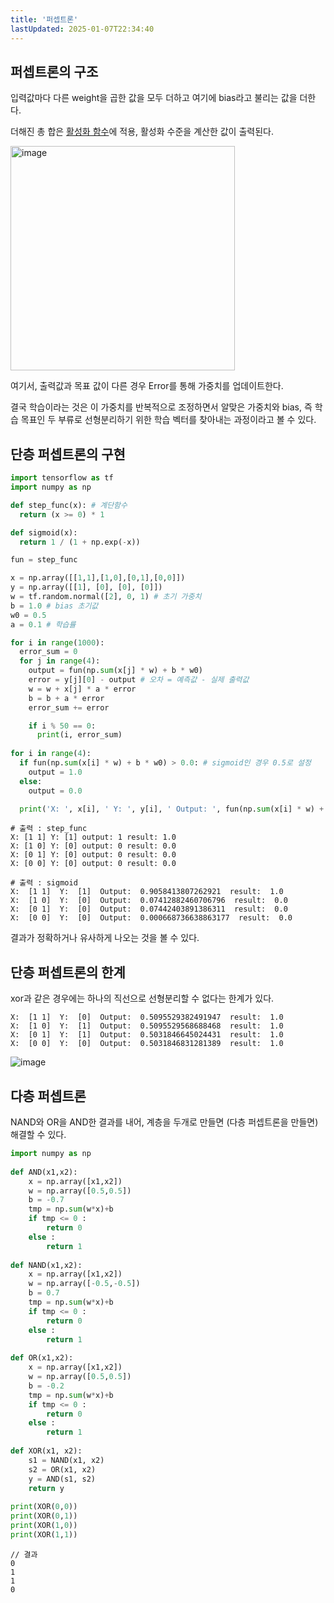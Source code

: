 ```yaml
---
title: '퍼셉트론'
lastUpdated: 2025-01-07T22:34:40
---
```

## **퍼셉트론의 구조**

입력값마다 다른 weight을 곱한 값을 모두 더하고 여기에 bias라고 불리는 값을 더한다.

더해진 총 합은 [활성화 함수](%ED%99%9C%EC%84%B1%ED%99%94%ED%95%A8%EC%88%98.md)에 적용, 활성화 수준을 계산한 값이 출력된다.

<img width="359" alt="image" src="https://user-images.githubusercontent.com/81006587/233521378-b79149bd-abb6-480d-be43-609e383a6799.png">

여기서, 출력값과 목표 값이 다른 경우 Error를 통해 가중치를 업데이트한다. 

결국 학습이라는 것은 이 가중치를 반복적으로 조정하면서 알맞은 가중치와 bias, 즉 학습 목표인 두 부류로 선형분리하기 위한 학습 벡터를 찾아내는 과정이라고 볼 수 있다.


## 단층 퍼셉트론의 구현

```python
import tensorflow as tf
import numpy as np

def step_func(x): # 계단함수
  return (x >= 0) * 1

def sigmoid(x):
  return 1 / (1 + np.exp(-x))

fun = step_func

x = np.array([[1,1],[1,0],[0,1],[0,0]])
y = np.array([[1], [0], [0], [0]])
w = tf.random.normal([2], 0, 1) # 초기 가중치
b = 1.0 # bias 초기값
w0 = 0.5
a = 0.1 # 학습률

for i in range(1000):
  error_sum = 0
  for j in range(4):
    output = fun(np.sum(x[j] * w) + b * w0)
    error = y[j][0] - output # 오차 = 예측값 - 실제 출력값
    w = w + x[j] * a * error 
    b = b + a * error
    error_sum += error

    if i % 50 == 0:
      print(i, error_sum)
  
for i in range(4):
  if fun(np.sum(x[i] * w) + b * w0) > 0.0: # sigmoid인 경우 0.5로 설정
    output = 1.0
  else:
    output = 0.0

  print('X: ', x[i], ' Y: ', y[i], ' Output: ', fun(np.sum(x[i] * w) + b * w0), " result: ", output)
```

``` 
# 출력 : step_func
X: [1 1] Y: [1] output: 1 result: 1.0
X: [1 0] Y: [0] output: 0 result: 0.0
X: [0 1] Y: [0] output: 0 result: 0.0
X: [0 0] Y: [0] output: 0 result: 0.0
```

```
# 출력 : sigmoid
X:  [1 1]  Y:  [1]  Output:  0.9058413807262921  result:  1.0
X:  [1 0]  Y:  [0]  Output:  0.07412882460706796  result:  0.0
X:  [0 1]  Y:  [0]  Output:  0.07442403891386311  result:  0.0
X:  [0 0]  Y:  [0]  Output:  0.000668736638863177  result:  0.0
```

결과가 정확하거나 유사하게 나오는 것을 볼 수 있다.

## 단층 퍼셉트론의 한계

xor과 같은 경우에는 하나의 직선으로 선형분리할 수 없다는 한계가 있다. 

```
X:  [1 1]  Y:  [0]  Output:  0.5095529382491947  result:  1.0
X:  [1 0]  Y:  [1]  Output:  0.5095529568688468  result:  1.0
X:  [0 1]  Y:  [1]  Output:  0.5031846645024431  result:  1.0
X:  [0 0]  Y:  [0]  Output:  0.5031846831281389  result:  1.0
```

![image](https://user-images.githubusercontent.com/81006587/233521278-d3fd17a0-e4f7-4966-a3a1-e4ed69747026.png)

## 다층 퍼셉트론

NAND와 OR을 AND한 결과를 내어, 계층을 두개로 만들면 (다층 퍼셉트론을 만들면) 해결할 수 있다.

```python
import numpy as np
 
def AND(x1,x2):
    x = np.array([x1,x2])
    w = np.array([0.5,0.5])
    b = -0.7
    tmp = np.sum(w*x)+b
    if tmp <= 0 :
        return 0
    else :
        return 1
 
def NAND(x1,x2):
    x = np.array([x1,x2])
    w = np.array([-0.5,-0.5])
    b = 0.7
    tmp = np.sum(w*x)+b
    if tmp <= 0 :
        return 0
    else :
        return 1
 
def OR(x1,x2):
    x = np.array([x1,x2])
    w = np.array([0.5,0.5])
    b = -0.2
    tmp = np.sum(w*x)+b
    if tmp <= 0 :
        return 0
    else :
        return 1
 
def XOR(x1, x2):
    s1 = NAND(x1, x2)
    s2 = OR(x1, x2)
    y = AND(s1, s2)
    return y
 
print(XOR(0,0))
print(XOR(0,1))
print(XOR(1,0))
print(XOR(1,1))
```

```
// 결과
0
1
1
0
```